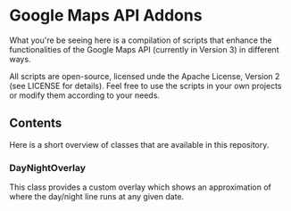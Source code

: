 Google Maps API Addons
======================

What you're be seeing here is a compilation of scripts that enhance the 
functionalities of the Google Maps API (currently in Version 3) in different
ways.

All scripts are open-source, licensed unde the Apache License, Version 2 (see
LICENSE for details). Feel free to use the scripts in your own projects or
modify them according to your needs.

Contents
--------

Here is a short overview of classes that are available in this repository.

### DayNightOverlay

This class provides a custom overlay which shows an approximation of where 
the day/night line runs at any given date.